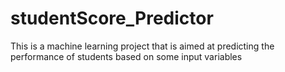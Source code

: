 # studentScore_Predictor
This is a machine learning project that is aimed at predicting the performance of students based on some input variables 
